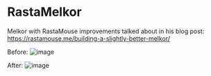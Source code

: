 # RastaMelkor

Melkor with RastaMouse improvements talked about in his blog post:
https://rastamouse.me/building-a-slightly-better-melkor/

Before:
![image](https://github.com/miltinhoc/RastaMelkor/assets/26238419/ca69d9da-171e-407d-95e5-ebd4964e0c29)

After:
![image](https://github.com/miltinhoc/RastaMelkor/assets/26238419/3c135861-029a-4214-af92-c200f07580ae)
